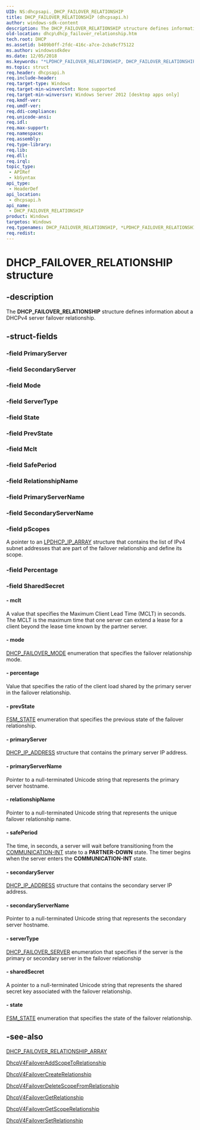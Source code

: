 ```yaml
---
UID: NS:dhcpsapi._DHCP_FAILOVER_RELATIONSHIP
title: DHCP_FAILOVER_RELATIONSHIP (dhcpsapi.h)
author: windows-sdk-content
description: The DHCP_FAILOVER_RELATIONSHIP structure defines information about a DHCPv4 server failover relationship.
old-location: dhcp\dhcp_failover_relationship.htm
tech.root: DHCP
ms.assetid: b409b0ff-2fdc-416c-a7ce-2cba9cf75122
ms.author: windowssdkdev
ms.date: 12/05/2018
ms.keywords: "*LPDHCP_FAILOVER_RELATIONSHIP, DHCP_FAILOVER_RELATIONSHIP, DHCP_FAILOVER_RELATIONSHIP structure [DHCP], LPDHCP_FAILOVER_RELATIONSHIP, LPDHCP_FAILOVER_RELATIONSHIP structure pointer [DHCP], dhcp.dhcp_failover_relationship, dhcpsapi/DHCP_FAILOVER_RELATIONSHIP, dhcpsapi/LPDHCP_FAILOVER_RELATIONSHIP"
ms.topic: struct
req.header: dhcpsapi.h
req.include-header: 
req.target-type: Windows
req.target-min-winverclnt: None supported
req.target-min-winversvr: Windows Server 2012 [desktop apps only]
req.kmdf-ver: 
req.umdf-ver: 
req.ddi-compliance: 
req.unicode-ansi: 
req.idl: 
req.max-support: 
req.namespace: 
req.assembly: 
req.type-library: 
req.lib: 
req.dll: 
req.irql: 
topic_type:
 - APIRef
 - kbSyntax
api_type:
 - HeaderDef
api_location:
 - dhcpsapi.h
api_name:
 - DHCP_FAILOVER_RELATIONSHIP
product: Windows
targetos: Windows
req.typenames: DHCP_FAILOVER_RELATIONSHIP, *LPDHCP_FAILOVER_RELATIONSHIP
req.redist: 
---
```


# DHCP_FAILOVER_RELATIONSHIP structure


## -description


The <b>DHCP_FAILOVER_RELATIONSHIP</b> structure defines information about a DHCPv4 server failover relationship.


## -struct-fields




### -field PrimaryServer

 


### -field SecondaryServer

 


### -field Mode

 


### -field ServerType

 


### -field State

 


### -field PrevState

 


### -field Mclt

 


### -field SafePeriod

 


### -field RelationshipName

 


### -field PrimaryServerName

 


### -field SecondaryServerName

 


### -field pScopes

A pointer to an <a href="https://msdn.microsoft.com/84f42e55-8364-4119-83e4-c03699a9aa0a">LPDHCP_IP_ARRAY</a> structure that contains the list of IPv4 subnet addresses that are part of the failover relationship and define its scope.


### -field Percentage

 


### -field SharedSecret

 




#### - mclt

A value that specifies the Maximum Client Lead Time (MCLT) in seconds. The MCLT is the maximum time that one server can extend a lease for a client beyond the lease time known by the partner server.


#### - mode


<a href="https://msdn.microsoft.com/333f70a5-63bd-47f0-bb56-c5f6060e2a72">DHCP_FAILOVER_MODE</a> enumeration that specifies the failover relationship mode.


#### - percentage

Value that specifies the ratio of the client load shared by the primary server in the failover relationship.


#### - prevState


<a href="https://msdn.microsoft.com/a8d0a455-77b3-494c-886e-90136569aada">FSM_STATE</a> enumeration that specifies the previous state of the failover relationship.


#### - primaryServer


<a href="https://msdn.microsoft.com/8e29f488-2978-43dd-b7ba-edad2e3e4b29">DHCP_IP_ADDRESS</a> structure that contains the primary server IP address.


#### - primaryServerName

Pointer to a null-terminated Unicode string that represents the primary server hostname.


#### - relationshipName

Pointer to a null-terminated Unicode string that represents the unique failover relationship name.


#### - safePeriod

The time, in seconds, a server will wait before transitioning from the <a href="https://msdn.microsoft.com/a8d0a455-77b3-494c-886e-90136569aada">COMMUNICATION-INT</a> state to a <b>PARTNER-DOWN</b> state. The timer begins when the server enters the <b>COMMUNICATION-INT</b> state.


#### - secondaryServer


<a href="https://msdn.microsoft.com/8e29f488-2978-43dd-b7ba-edad2e3e4b29">DHCP_IP_ADDRESS</a> structure that contains the secondary server IP address.


#### - secondaryServerName

Pointer to a null-terminated Unicode string that represents the secondary server hostname.


#### - serverType


<a href="https://msdn.microsoft.com/a75a1132-3c49-44f1-a1f6-c98991ebb8c4">DHCP_FAILOVER_SERVER</a> enumeration that specifies if the server is the primary or secondary server in the failover relationship


#### - sharedSecret

A pointer to a null-terminated Unicode string that represents the shared secret key associated with the failover relationship.


#### - state


<a href="https://msdn.microsoft.com/a8d0a455-77b3-494c-886e-90136569aada">FSM_STATE</a> enumeration that specifies the state of the failover relationship.


## -see-also




<a href="https://msdn.microsoft.com/A4C951F9-D5C6-4210-B77D-DBBD6FF2766C">DHCP_FAILOVER_RELATIONSHIP_ARRAY</a>



<a href="https://msdn.microsoft.com/fc54b3dc-86b3-4a18-b05f-7152097f8d5b">DhcpV4FailoverAddScopeToRelationship</a>



<a href="https://msdn.microsoft.com/6e360dd4-b4a0-4652-8754-17c3c284271c">DhcpV4FailoverCreateRelationship</a>



<a href="https://msdn.microsoft.com/52420cc6-0a7b-499b-b7fe-35852a03adea">DhcpV4FailoverDeleteScopeFromRelationship</a>



<a href="https://msdn.microsoft.com/b637d1e8-8c61-4382-a5ec-3d5395433f86">DhcpV4FailoverGetRelationship</a>



<a href="https://msdn.microsoft.com/795eb9ff-cc44-4567-b496-1bff559290b2">DhcpV4FailoverGetScopeRelationship</a>



<a href="https://msdn.microsoft.com/04012953-dca3-426f-99de-798870d1eb97">DhcpV4FailoverSetRelationship</a>
 

 

